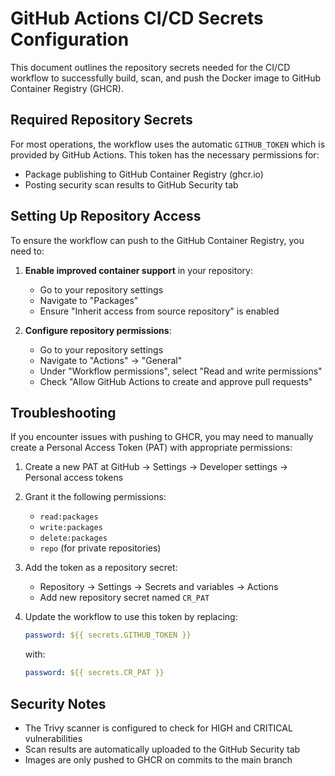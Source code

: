 # GitHub Actions CI/CD Secrets Configuration

This document outlines the repository secrets needed for the CI/CD workflow to successfully build, scan, and push the Docker image to GitHub Container Registry (GHCR).

## Required Repository Secrets

For most operations, the workflow uses the automatic `GITHUB_TOKEN` which is provided by GitHub Actions. This token has the necessary permissions for:

- Package publishing to GitHub Container Registry (ghcr.io)
- Posting security scan results to GitHub Security tab

## Setting Up Repository Access

To ensure the workflow can push to the GitHub Container Registry, you need to:

1. **Enable improved container support** in your repository:
   - Go to your repository settings
   - Navigate to "Packages"
   - Ensure "Inherit access from source repository" is enabled

2. **Configure repository permissions**:
   - Go to your repository settings
   - Navigate to "Actions" → "General"
   - Under "Workflow permissions", select "Read and write permissions"
   - Check "Allow GitHub Actions to create and approve pull requests"

## Troubleshooting

If you encounter issues with pushing to GHCR, you may need to manually create a Personal Access Token (PAT) with appropriate permissions:

1. Create a new PAT at GitHub → Settings → Developer settings → Personal access tokens
2. Grant it the following permissions:
   - `read:packages`
   - `write:packages`
   - `delete:packages`
   - `repo` (for private repositories)

3. Add the token as a repository secret:
   - Repository → Settings → Secrets and variables → Actions
   - Add new repository secret named `CR_PAT`

4. Update the workflow to use this token by replacing:
   ```yaml
   password: ${{ secrets.GITHUB_TOKEN }}
   ```
   with:
   ```yaml
   password: ${{ secrets.CR_PAT }}
   ```

## Security Notes

- The Trivy scanner is configured to check for HIGH and CRITICAL vulnerabilities
- Scan results are automatically uploaded to the GitHub Security tab
- Images are only pushed to GHCR on commits to the main branch

